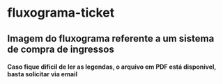 # fluxograma-ticket
<h2>Imagem do fluxograma referente a um sistema de compra de ingressos</h2>

<h4>Caso fique dificil de ler as legendas, o arquivo em PDF está disponivel, basta solicitar via email</h4>
